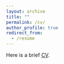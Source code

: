 ```yaml
---
layout: archive
title: ""
permalink: /cv/
author_profile: true
redirect_from:
  - /resume
---
```


Here is a brief [CV](/files/cv.pdf).



